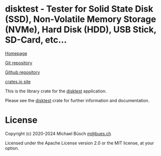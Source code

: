 # disktest - Tester for Solid State Disk (SSD), Non-Volatile Memory Storage (NVMe), Hard Disk (HDD), USB Stick, SD-Card, etc...

[Homepage](https://bues.ch/h/disktest)

[Git repository](https://bues.ch/cgit/disktest.git)

[Github repository](https://github.com/mbuesch/disktest)

[crates.io site](https://crates.io/crates/disktest-lib)


This is the library crate for the
[disktest](https://crates.io/crates/disktest)
application.

Please see the
[disktest](https://crates.io/crates/disktest)
crate for further information and documentation.


# License

Copyright (c) 2020-2024 Michael Büsch <m@bues.ch>

Licensed under the Apache License version 2.0 or the MIT license, at your option.
